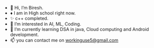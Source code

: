 - 👋 Hi, I’m Biresh.
-  ♦ I am in High school right now.
- ✨ c++ completed.
- 👀 I’m interested in AI, ML, Coding.
- 🌱 I’m currently learning DSA in java, Cloud computing and Android development.
- 📫 you can contact me on workinguse5@gmail.com

<!---
Billa05/Billa05 is a ✨ special ✨ repository because its `README.md` (this file) appears on your GitHub profile.
You can click the Preview link to take a look at your changes.
--->
